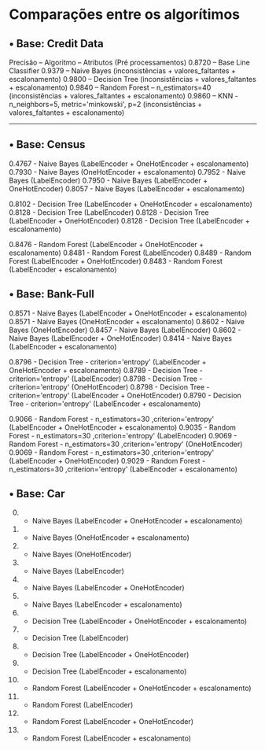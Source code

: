 # Comparações entre os algorítimos


## • Base: Credit Data

Precisão – Algoritmo – Atributos (Pré processamentos)
0.8720 – Base Line Classifier
0.9379 – Naive Bayes (inconsistências + valores_faltantes + escalonamento)
0.9800 – Decision Tree (inconsistências + valores_faltantes + escalonamento)
0.9840 – Random Forest – n_estimators=40 (inconsistências + valores_faltantes + escalonamento)
0.9860 – KNN - n_neighbors=5, metric='minkowski', p=2 (inconsistências + valores_faltantes + escalonamento)

--------------------------------------------------------------------------------------------------------------

## • Base: Census

0.4767 - Naive Bayes (LabelEncoder + OneHotEncoder + escalonamento)
0.7930 - Naive Bayes (OneHotEncoder + escalonamento)
0.7952 - Naive Bayes (LabelEncoder) 
0.7950 - Naive Bayes (LabelEncoder + OneHotEncoder)
0.8057 - Naive Bayes (LabelEncoder + escalonamento)


0.8102 - Decision Tree (LabelEncoder + OneHotEncoder + escalonamento)
0.8128 - Decision Tree (LabelEncoder)
0.8128 - Decision Tree (LabelEncoder + OneHotEncoder)
0.8128 - Decision Tree (LabelEncoder + escalonamento)


0.8476 - Random Forest (LabelEncoder + OneHotEncoder + escalonamento)
0.8481 - Random Forest (LabelEncoder)
0.8489 - Random Forest (LabelEncoder + OneHotEncoder)
0.8483 - Random Forest (LabelEncoder + escalonamento)



## • Base: Bank-Full

0.8571 - Naive Bayes (LabelEncoder + OneHotEncoder + escalonamento)
0.8571 - Naive Bayes (OneHotEncoder + escalonamento)
0.8602 - Naive Bayes (OneHotEncoder)
0.8457 - Naive Bayes (LabelEncoder) 
0.8602 - Naive Bayes (LabelEncoder + OneHotEncoder)
0.8414 - Naive Bayes (LabelEncoder + escalonamento)


0.8796 - Decision Tree - criterion='entropy' (LabelEncoder + OneHotEncoder + escalonamento)
0.8789 - Decision Tree - criterion='entropy' (LabelEncoder)
0.8798 - Decision Tree - criterion='entropy' (OneHotEncoder)
0.8798 - Decision Tree - criterion='entropy' (LabelEncoder + OneHotEncoder)
0.8790 - Decision Tree - criterion='entropy' (LabelEncoder + escalonamento)


0.9066 - Random Forest - n_estimators=30 ,criterion='entropy' (LabelEncoder + OneHotEncoder + escalonamento)
0.9035 - Random Forest - n_estimators=30 ,criterion='entropy' (LabelEncoder)
0.9069 - Random Forest - n_estimators=30 ,criterion='entropy' (OneHotEncoder)
0.9069 - Random Forest - n_estimators=30 ,criterion='entropy' (LabelEncoder + OneHotEncoder)
0.9029 - Random Forest - n_estimators=30 ,criterion='entropy' (LabelEncoder + escalonamento)



## • Base: Car

0. - Naive Bayes (LabelEncoder + OneHotEncoder + escalonamento)
0. - Naive Bayes (OneHotEncoder + escalonamento)
0. - Naive Bayes (OneHotEncoder)
0. - Naive Bayes (LabelEncoder) 
0. - Naive Bayes (LabelEncoder + OneHotEncoder)
0. - Naive Bayes (LabelEncoder + escalonamento)


0. - Decision Tree (LabelEncoder + OneHotEncoder + escalonamento)
0. - Decision Tree (LabelEncoder)
0. - Decision Tree (LabelEncoder + OneHotEncoder)
0. - Decision Tree (LabelEncoder + escalonamento)


0. - Random Forest (LabelEncoder + OneHotEncoder + escalonamento)
0. - Random Forest (LabelEncoder)
0. - Random Forest (LabelEncoder + OneHotEncoder)
0. - Random Forest (LabelEncoder + escalonamento)
 

